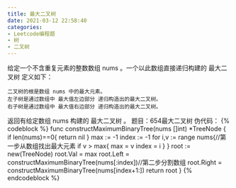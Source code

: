 ```yaml
---
title: 最大二叉树
date: 2021-03-12 22:58:40
categories: 
- Leetcode编程题
- 树
- 二叉树
---
```

给定一个不含重复元素的整数数组 nums 。一个以此数组直接递归构建的 最大二叉树 定义如下：

    二叉树的根是数组 nums 中的最大元素。
    左子树是通过数组中 最大值左边部分 递归构造出的最大二叉树。
    右子树是通过数组中 最大值右边部分 递归构造出的最大二叉树。

返回有给定数组 nums 构建的 最大二叉树 。
题目：654最大二叉树
伪代码：
{% codeblock  %}
func constructMaximumBinaryTree(nums []int) *TreeNode {
    if len(nums)==0{
        return nil
    }
    max := -1
    index := -1
    for i,v := range nums{//第一步从数组找出最大元素
        if v > max{
            max = v
            index = i
        }
    }
    root := new(TreeNode)
    root.Val = max
    root.Left = constructMaximumBinaryTree(nums[:index])//第二步分割数组
    root.Right = constructMaximumBinaryTree(nums[index+1:])
    return root
}
{% endcodeblock %}
